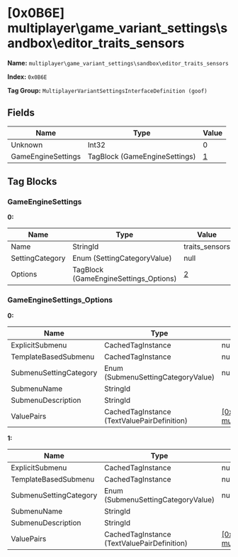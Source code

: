 # [0x0B6E] multiplayer\game_variant_settings\sandbox\editor_traits_sensors

**Name:** ```multiplayer\game_variant_settings\sandbox\editor_traits_sensors```

**Index:** ```0x0B6E```

**Tag Group:** ```MultiplayerVariantSettingsInterfaceDefinition (goof)```

## Fields

Name	| Type	| Value
---	|---	|---	|
Unknown	|Int32	|0
GameEngineSettings	|TagBlock (GameEngineSettings)	|[1](#gameenginesettings)


## Tag Blocks

### GameEngineSettings

**0:**

Name	| Type	| Value
---	|---	|---	|
Name	|StringId	|traits_sensors
SettingCategory	|Enum (SettingCategoryValue)	|null
Options	|TagBlock (GameEngineSettings_Options)	|[2](#gameenginesettings_options)


### GameEngineSettings_Options

**0:**

Name	| Type	| Value
---	|---	|---	|
ExplicitSubmenu	|CachedTagInstance	|null
TemplateBasedSubmenu	|CachedTagInstance	|null
SubmenuSettingCategory	|Enum (SubmenuSettingCategoryValue)	|null
SubmenuName	|StringId	|
SubmenuDescription	|StringId	|
ValuePairs	|CachedTagInstance (TextValuePairDefinition)	|[[0x0B73] multiplayer\game_variant_settings\sandbox\editor_traits_sensors_motion_tracker](../TextValuePairDefinition/0B73.md)


**1:**

Name	| Type	| Value
---	|---	|---	|
ExplicitSubmenu	|CachedTagInstance	|null
TemplateBasedSubmenu	|CachedTagInstance	|null
SubmenuSettingCategory	|Enum (SubmenuSettingCategoryValue)	|null
SubmenuName	|StringId	|
SubmenuDescription	|StringId	|
ValuePairs	|CachedTagInstance (TextValuePairDefinition)	|[[0x0B74] multiplayer\game_variant_settings\sandbox\editor_traits_sensors_motion_tracker_range](../TextValuePairDefinition/0B74.md)


